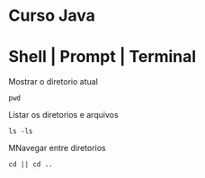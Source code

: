 # Curso Java

# Shell | Prompt | Terminal

Mostrar o diretorio atual

`
 pwd
`

Listar os diretorios e arquivos

`
 ls -ls
`

MNavegar entre diretorios

`
 cd || cd ..
`
